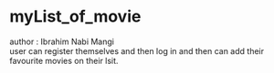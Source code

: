 # myList_of_movie 
author : Ibrahim Nabi Mangi
<br>
user can register themselves and then log in and then can add their favourite movies on their lsit.
